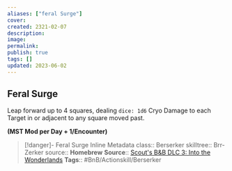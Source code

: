 ```yaml
---
aliases: ["feral Surge"]
cover: 
created: 2321-02-07
description: 
image: 
permalink: 
publish: true
tags: []
updated: 2023-06-02
---
```


## Feral Surge

Leap forward up to 4 squares, dealing `dice: 1d6` Cryo Damage to each Target in or adjacent to any square moved past.

**(MST Mod per Day + 1/Encounter)**

>[!danger]- Feral Surge Inline Metadata
> class:: Berserker
> skilltree:: Brr-Zerker
> source:: **Homebrew**
> **Source**:: [Scout's B&B DLC 3: Into the Wonderlands](https://docs.google.com/document/d/1MLOgrWwcLNTnP9PuXrKiLImy7SUh4hXO8arVUAlmdp0/edit)
> **Tags**:: #BnB/Actionskill/Berserker

